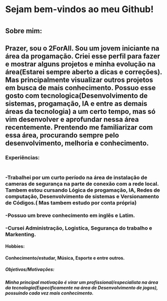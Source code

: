 <h1>Sejam bem-vindos ao meu Github!<h1>

<h2>Sobre mim: <h2>
Prazer, sou o 2ForAll. Sou um jovem iniciante na área da progamação. Criei esse perfil para fazer e mostrar alguns projetos e minha evolução na área(Estarei sempre aberto a dicas e correções). Mas principalmente visualizar outros projetos em busca de mais conhecimento. Possuo esse gosto com tecnologica(Desenvolvimento de sistemas, progamação, IA e entre as demais áreas da tecnologia) a um certo tempo, mas só vim desenvolver e aprofundar nessa área recentemente. Prentendo me familiarizar com essa área, procurando sempre pelo desenvolvimento, melhoria e conhecimento.

<h3>Experiências: <h3>
<br>-Trabalhei por um curto período na área de instalação de cameras de segurança na parte de conexão com a rede local. Tambem estou cursando Lógica de progamação, IA, Redes de computação, Desenvolvimento de sistemas e Versionamento de Códigos.( Mas tambem estudo por conta própria)<br>
<br>-Possuo um breve conhecimento em inglês e Latim.<br>
<br>-Cursei Administração, Logistíca, Segurança do trabalho e Markenting.<br>

<h4>Hobbies: <h4>
Conhecimento/estudar, Música, Esporte e entre outros.

<h5>Objetivos/Motivações: <h5>
Minha principal motivação é virar um profissional/especialista na área da tecnologia(Especificamente na área de Desenvolvimento de jogos), possuindo cada vez mais conhecimento.




<!--
**2ForAll/2ForAll** is a ✨ _special_ ✨ repository because its `README.md` (this file) appears on your GitHub profile.

Here are some ideas to get you started:

- 🔭 I’m currently working on ...
- 🌱 I’m currently learning ...
- 👯 I’m looking to collaborate on ...
- 🤔 I’m looking for help with ...
- 💬 Ask me about ...
- 📫 How to reach me: ...
- 😄 Pronouns: ...
- ⚡ Fun fact: ...
-->




<!--
**2ForAll/2ForAll** is a ✨ _special_ ✨ repository because its `README.md` (this file) appears on your GitHub profile.

Here are some ideas to get you started:

- 🔭 I’m currently working on ...
- 🌱 I’m currently learning ...
- 👯 I’m looking to collaborate on ...
- 🤔 I’m looking for help with ...
- 💬 Ask me about ...
- 📫 How to reach me: ...
- 😄 Pronouns: ...
- ⚡ Fun fact: ...
-->
